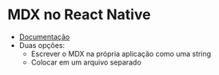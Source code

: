 # MDX no React Native

- [Documentação](https://github.com/danieldunderfelt/rn-mdx)
- Duas opções:
  - Escrever o MDX na própria aplicação como uma string
  - Colocar em um arquivo separado
